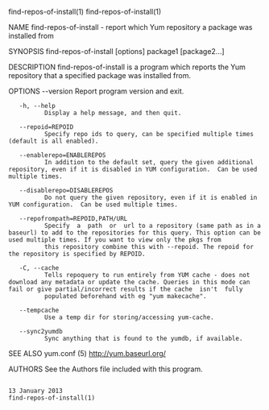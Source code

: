 find-repos-of-install(1)                                                                                                                                                             find-repos-of-install(1)



NAME
       find-repos-of-install - report which Yum repository a package was installed from

SYNOPSIS
       find-repos-of-install [options] package1 [package2...]

DESCRIPTION
       find-repos-of-install is a program which reports the Yum repository that a specified package was installed from.

OPTIONS
       --version
              Report program version and exit.

       -h, --help
              Display a help message, and then quit.

       --repoid=REPOID
              Specify repo ids to query, can be specified multiple times (default is all enabled).

       --enablerepo=ENABLEREPOS
              In addition to the default set, query the given additional repository, even if it is disabled in YUM configuration.  Can be used multiple times.

       --disablerepo=DISABLEREPOS
              Do not query the given repository, even if it is enabled in YUM configuration.  Can be used multiple times.

       --repofrompath=REPOID,PATH/URL
              Specify  a  path  or  url to a repository (same path as in a baseurl) to add to the repositories for this query. This option can be used multiple times. If you want to view only the pkgs from
              this repository combine this with --repoid. The repoid for the repository is specified by REPOID.

       -C, --cache
              Tells repoquery to run entirely from YUM cache - does not download any metadata or update the cache. Queries in this mode can fail or give partial/incorrect results if the cache  isn't  fully
              populated beforehand with eg "yum makecache".

       --tempcache
              Use a temp dir for storing/accessing yum-cache.

       --sync2yumdb
              Sync anything that is found to the yumdb, if available.


SEE ALSO
       yum.conf (5)
       http://yum.baseurl.org/


AUTHORS
       See the Authors file included with this program.



                                                                                               13 January 2013                                                                       find-repos-of-install(1)
